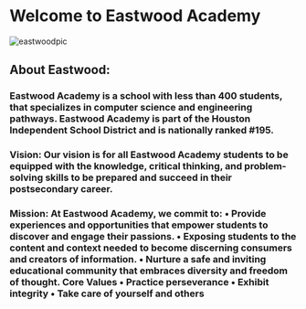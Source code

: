 # Welcome to Eastwood Academy
![eastwoodpic](https://github.com/user-attachments/assets/9c701e84-4537-4e27-8af2-63dc0d3ca046)
## About Eastwood:  
### Eastwood Academy is a school with less than 400 students, that specializes in computer science and engineering pathways. Eastwood Academy is part of the Houston Independent School District and is nationally ranked #195. 
### Vision: Our vision is for all Eastwood Academy students to be equipped with the knowledge, critical thinking, and problem-solving skills to be prepared and succeed in their postsecondary career. 
### Mission: At Eastwood Academy, we commit to: • Provide experiences and opportunities that empower students to discover and engage their passions. • Exposing students to the content and context needed to become discerning consumers and creators of information. • Nurture a safe and inviting educational community that embraces diversity and freedom of thought. Core Values • Practice perseverance • Exhibit integrity • Take care of yourself and others 
